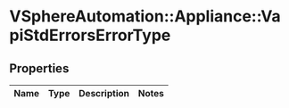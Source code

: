 # VSphereAutomation::Appliance::VapiStdErrorsErrorType

## Properties
Name | Type | Description | Notes
------------ | ------------- | ------------- | -------------


